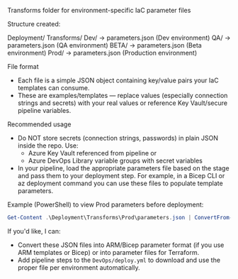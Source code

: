 Transforms folder for environment-specific IaC parameter files

Structure created:

Deployment/
  Transforms/
  Dev/       -> parameters.json (Dev environment)
    QA/        -> parameters.json (QA environment)
    BETA/      -> parameters.json (Beta environment)
    Prod/      -> parameters.json (Production environment)

File format
- Each file is a simple JSON object containing key/value pairs your IaC templates can consume.
- These are examples/templates — replace values (especially connection strings and secrets) with your real values or reference Key Vault/secure pipeline variables.

Recommended usage
- Do NOT store secrets (connection strings, passwords) in plain JSON inside the repo. Use:
  - Azure Key Vault referenced from pipeline or
  - Azure DevOps Library variable groups with secret variables
- In your pipeline, load the appropriate parameters file based on the stage and pass them to your deployment step. For example, in a Bicep CLI or az deployment command you can use these files to populate template parameters.

Example (PowerShell) to view Prod parameters before deployment:

```powershell
Get-Content .\Deployment\Transforms\Prod\parameters.json | ConvertFrom-Json
```

If you'd like, I can:
- Convert these JSON files into ARM/Bicep parameter format (if you use ARM templates or Bicep) or into parameter files for Terraform.
- Add pipeline steps to the `DevOps/deploy.yml` to download and use the proper file per environment automatically.
